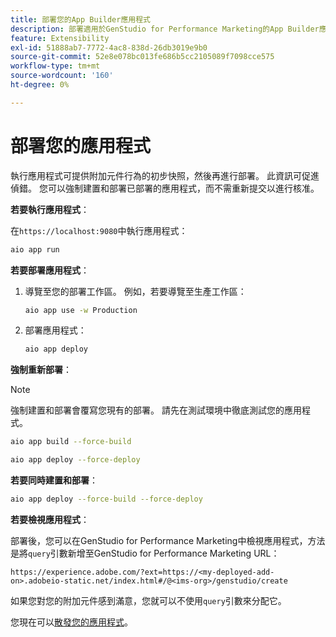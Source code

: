 ```yaml
---
title: 部署您的App Builder應用程式
description: 部署適用於GenStudio for Performance Marketing的App Builder應用程式或附加元件。
feature: Extensibility
exl-id: 51888ab7-7772-4ac8-838d-26db3019e9b0
source-git-commit: 52e8e078bc013fe686b5cc2105089f7098cce575
workflow-type: tm+mt
source-wordcount: '160'
ht-degree: 0%

---
```


# 部署您的應用程式

執行應用程式可提供附加元件行為的初步快照，然後再進行部署。 此資訊可促進偵錯。 您可以強制建置和部署已部署的應用程式，而不需重新提交以進行核准。


**若要執行應用程式**：

在`https://localhost:9080`中執行應用程式：

```bash
aio app run
```

**若要部署應用程式**：

1. 導覽至您的部署工作區。 例如，若要導覽至生產工作區：

   ```bash
   aio app use -w Production
   ```

1. 部署應用程式：

   ```bash
   aio app deploy
   ```

**強制重新部署**：

>[!NOTE]
>
>強制建置和部署會覆寫您現有的部署。 請先在測試環境中徹底測試您的應用程式。

```bash
aio app build --force-build
```

```bash
aio app deploy --force-deploy
```

**若要同時建置和部署**：

```bash
aio app deploy --force-build --force-deploy
```

**若要檢視應用程式**：

部署後，您可以在GenStudio for Performance Marketing中檢視應用程式，方法是將`query`引數新增至GenStudio for Performance Marketing URL：

`https://experience.adobe.com/?ext=https://<my-deployed-add-on>.adobeio-static.net/index.html#/@<ims-org>/genstudio/create`

如果您對您的附加元件感到滿意，您就可以不使用`query`引數來分配它。

您現在可以[散發您的應用程式](distribute-app.md)。
